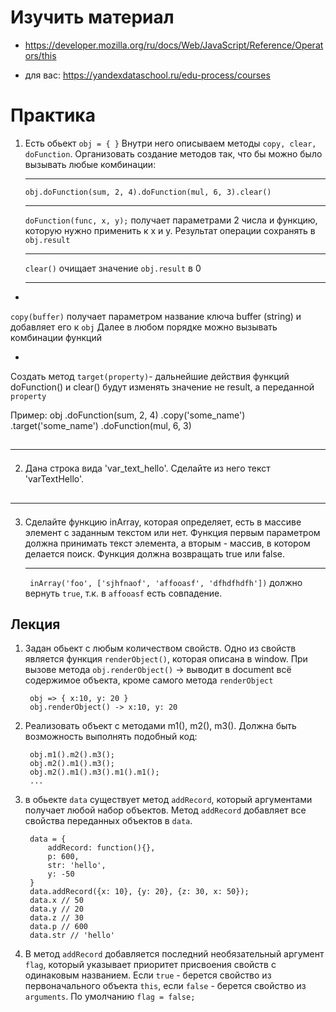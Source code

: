 # Изучить материал

* https://developer.mozilla.org/ru/docs/Web/JavaScript/Reference/Operators/this

* для вас: https://yandexdataschool.ru/edu-process/courses

# Практика
1) Есть обьект `obj = { }`
Внутри него описываем методы `copy, clear, doFunction`.
Организовать создание методов так, что бы можно было вызывать любые
комбинации:<hr >
    `obj.doFunction(sum, 2, 4).doFunction(mul, 6, 3).clear()`<hr >
`doFunction(func, x, y);` получает параметрами 2 числа и функцию, которую нужно применить к x и y. Результат операции сохранять в `obj.result`<hr >
`clear()` очищает значение `obj.result` в 0<hr >

*
`copy(buffer)` получает параметром название ключа buffer (string) и добавляет его к `obj`
Далее в любом порядке можно вызывать комбинации функций 

*
Создать метод `target(property)`- дальнейшие действия функций doFunction() и clear() будут изменять значение не result, а переданной `property`

Пример:
        obj
        .doFunction(sum, 2, 4)
        .copy('some_name')
        .target('some_name')
        .doFunction(mul, 6, 3)

## <hr />

2) Дана строка вида &#39;var_text_hello&#39;. Сделайте из него текст &#39;varTextHello&#39;.

## <hr />

3) Сделайте функцию inArray, которая определяет, есть в массиве элемент с
заданным текстом или нет. Функция первым параметром должна принимать
текст элемента, а вторым - массив, в котором делается поиск. Функция должна
возвращать true или false.<hr >
` inArray('foo', ['sjhfnaof', 'affooasf', 'dfhdfhdfh'])` должно вернуть `true`, т.к. в `affooasf` есть совпадение.









## Лекция

1) Задан обьект с любым количеством свойств. Одно из свойств является функция `renderObject()`, которая описана в window.
При вызове метода `obj.renderObject()` -> выводит в document всё содержимое объекта, кроме самого метода `renderObject`


        obj => { x:10, y: 20 }
        obj.renderObject() -> x:10, y: 20

2) Реализовать объект с методами m1(), m2(), m3(). Должна быть возможность выполнять подобный код:

        obj.m1().m2().m3();
        obj.m2().m1().m3();
        obj.m2().m1().m3().m1().m1();
        ...

3) в обьекте `data` существует метод `addRecord`, который аргументами получает любой набор объектов. Метод `addRecord` добавляет все свойства переданных объектов в `data`.


        data = {
            addRecord: function(){},
            p: 600,
            str: 'hello',
            y: -50
        }
        data.addRecord({x: 10}, {y: 20}, {z: 30, x: 50});
        data.x // 50
        data.y // 20
        data.z // 30
        data.p // 600
        data.str // 'hello'

4) В метод `addRecord` добавляется последний необязательный аргумент `flag`, который указывает приоритет присвоения свойств с одинаковым названием.
Если `true` - берется свойство из первоначального объекта `this`, если `false` - берется свойство из `arguments`.  По умолчанию `flag = false;`